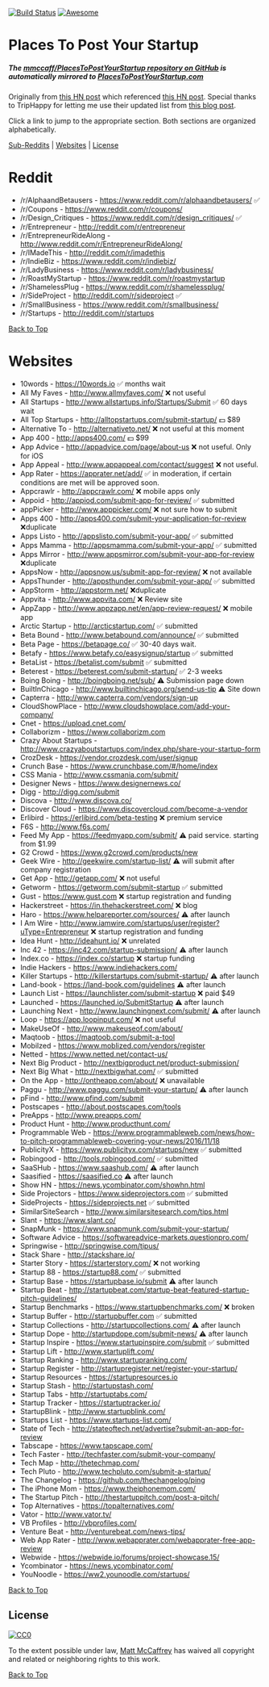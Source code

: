 [![Build Status](https://travis-ci.org/mmccaff/PlacesToPostYourStartup.svg?branch=master)](https://travis-ci.org/mmccaff/PlacesToPostYourStartup) [![Awesome](https://cdn.rawgit.com/sindresorhus/awesome/d7305f38d29fed78fa85652e3a63e154dd8e8829/media/badge.svg)](https://github.com/sindresorhus/awesome)

# Places To Post Your Startup
##### The [mmccaff/PlacesToPostYourStartup repository on GitHub](https://github.com/mmccaff/PlacesToPostYourStartup) is automatically mirrored to [PlacesToPostYourStartup.com](https://www.placestopostyourstartup.com)

Originally from [this HN post](https://news.ycombinator.com/item?id=7248460) which referenced [this HN post](https://news.ycombinator.com/item?id=6492109). Special thanks to TripHappy for letting me use their updated list from [this blog post](https://triphappy.com/blog/131-startup-directories-to-promote-your-startup/1).

Click a link to jump to the appropriate section. Both sections are organized alphabetically.

[Sub-Reddits](#reddit) | [Websites](#websites) | [License](#license)

# Reddit
* /r/AlphaandBetausers - https://www.reddit.com/r/alphaandbetausers/ ✅
* /r/Coupons - https://www.reddit.com/r/coupons/
* /r/Design_Critiques - https://www.reddit.com/r/design_critiques/ ✅
* /r/Entrepreneur - http://reddit.com/r/entrepreneur
* /r/EntrepreneurRideAlong - http://www.reddit.com/r/EntrepreneurRideAlong/
* /r/IMadeThis - http://reddit.com/r/imadethis
* /r/IndieBiz - https://www.reddit.com/r/indiebiz/
* /r/LadyBusiness - https://www.reddit.com/r/ladybusiness/
* /r/RoastMyStartup - https://www.reddit.com/r/roastmystartup
* /r/ShamelessPlug - https://www.reddit.com/r/shamelessplug/
* /r/SideProject - http://reddit.com/r/sideproject  ✅
* /r/SmallBusiness - https://www.reddit.com/r/smallbusiness/
* /r/Startups - http://reddit.com/r/startups

[Back to Top](#places-to-post-your-startup)

# Websites
* 10words - https://10words.io ✅ months wait
* All My Faves - http://www.allmyfaves.com/ ❌ not useful
* All Startups - http://www.allstartups.info/Startups/Submit ✅ 60 days wait
* All Top Startups - http://alltopstartups.com/submit-startup/ 💵 $89
* Alternative To - http://alternativeto.net/ ❌ not useful at this moment
* App 400 - http://apps400.com/ 💵 $99
* App Advice - http://appadvice.com/page/about-us ❌ not useful. Only for iOS
* App Appeal - http://www.appappeal.com/contact/suggest ❌ not useful.
* App Rater - https://apprater.net/add/ ✅ in moderation, if certain conditions are met will be approved soon.
* Appcrawlr - http://appcrawlr.com/ ❌ mobile apps only
* Appoid - http://appiod.com/submit-app-for-review/ ✅ submitted
* appPicker - http://www.apppicker.com/ ❌ not sure how to submit
* Apps 400 - http://apps400.com/submit-your-application-for-review ❌duplicate
* Apps Listo - http://appslisto.com/submit-your-app/ ✅ submitted
* Apps Mamma - http://appsmamma.com/submit-your-app/ ✅ submitted
* Apps Mirror - http://www.appsmirror.com/submit-your-app-for-review ❌duplicate
* AppsNow - http://appsnow.us/submit-app-for-review/ ❌ not available
* AppsThunder - http://appsthunder.com/submit-your-app/ ✅ submitted
* AppStorm - http://appstorm.net/ ❌duplicate
* Appvita - http://www.appvita.com/ ❌ Review site
* AppZapp - http://www.appzapp.net/en/app-review-request/ ❌ mobile app
* Arctic Startup - http://arcticstartup.com/ ✅ submitted
* Beta Bound - http://www.betabound.com/announce/ ✅ submitted
* Beta Page - https://betapage.co/ ✅ 30-40 days wait. 
* Betafy - https://www.betafy.co/easysignup/startup ✅ submitted
* BetaList - https://betalist.com/submit ✅ submitted
* Beterest - https://beterest.com/submit-startup/ ✅ 2-3 weeks
* Boing Boing - http://boingboing.net/sub/ ⚠️ Submission page down
* BuiltInChicago - http://www.builtinchicago.org/send-us-tip ⚠️ Site down
* Capterra - http://www.capterra.com/vendors/sign-up
* CloudShowPlace - http://www.cloudshowplace.com/add-your-company/
* Cnet - https://upload.cnet.com/
* Collaborizm - https://www.collaborizm.com
* Crazy About Startups - http://www.crazyaboutstartups.com/index.php/share-your-startup-form
* CrozDesk - https://vendor.crozdesk.com/user/signup
* Crunch Base - https://www.crunchbase.com/#/home/index
* CSS Mania - http://www.cssmania.com/submit/
* Designer News - https://www.designernews.co/
* Digg - http://digg.com/submit
* Discova - http://www.discova.co/
* Discover Cloud - https://www.discovercloud.com/become-a-vendor
* Erlibird - https://erlibird.com/beta-testing ❌ premium service
* F6S - http://www.f6s.com/
* Feed My App - https://feedmyapp.com/submit/ ⚠️ paid service. starting from $1.99 
* G2 Crowd - https://www.g2crowd.com/products/new
* Geek Wire - http://geekwire.com/startup-list/ ⚠️ will submit after company registration
* Get App - http://getapp.com/ ❌ not useful
* Getworm - https://getworm.com/submit-startup  ✅ submitted
* Gust - https://www.gust.com ❌ startup registration and funding
* Hackerstreet - https://in.thehackerstreet.com/ ❌ blog
* Haro - https://www.helpareporter.com/sources/ ⚠️ after launch
* I Am Wire - http://www.iamwire.com/startups/user/register?uType=Entrepreneur  ❌ startup registration and funding
* Idea Hunt - http://ideahunt.io/ ❌ unrelated
* Inc 42 - https://inc42.com/startup-submission/  ⚠️ after launch
* Index.co - https://index.co/startup  ❌ startup funding
* Indie Hackers - https://www.indiehackers.com/
* Killer Startups - http://killerstartups.com/submit-startup/ ⚠️ after launch
* Land-book - https://land-book.com/guidelines ⚠️ after launch
* Launch List - https://launchlister.com/submit-startup ❌ paid $49
* Launched - https://launched.io/SubmitStartup ⚠️ after launch
* Launching Next - http://www.launchingnext.com/submit/ ⚠️ after launch
* Loop - https://app.loopinput.com/  ❌ not useful
* MakeUseOf - http://www.makeuseof.com/about/
* Maqtoob - https://maqtoob.com/submit-a-tool
* Mobilzed - https://www.moblized.com/vendors/register
* Netted - https://www.netted.net/contact-us/
* Next Big Product - http://nextbigproduct.net/product-submission/
* Next Big What - http://nextbigwhat.com/   ✅ submitted
* On the App - http://ontheapp.com/about/ ❌ unavailable
* Paggu - http://www.paggu.com/submit-your-startup/ ⚠️ after launch
* pFind - http://www.pfind.com/submit
* Postscapes - http://about.postscapes.com/tools
* PreApps - http://www.preapps.com/
* Product Hunt - http://www.producthunt.com/
* Programmable Web - https://www.programmableweb.com/news/how-to-pitch-programmableweb-covering-your-news/2016/11/18
* PublicityX - https://www.publicityx.com/startups/new ✅ submitted
* Robingood - http://tools.robingood.com/ ✅ submitted
* SaaSHub - https://www.saashub.com/  ⚠️ after launch
* Saasified - https://saasified.co  ⚠️ after launch
* Show HN - https://news.ycombinator.com/showhn.html
* Side Projectors - https://www.sideprojectors.com ✅ submitted
* SideProjects - https://sideprojects.net ✅ submitted
* SimilarSiteSearch - http://www.similarsitesearch.com/tips.html
* Slant - https://www.slant.co/
* SnapMunk - https://www.snapmunk.com/submit-your-startup/
* Software Advice - https://softwareadvice-markets.questionpro.com/
* Springwise - http://springwise.com/tipus/
* Stack Share - http://stackshare.io/
* Starter Story - https://starterstory.com/ ❌ not working
* Startup 88 - https://startup88.com/ ✅ submitted
* Startup Base - https://startupbase.io/submit ⚠️ after launch
* Startup Beat - http://startupbeat.com/startup-beat-featured-startup-pitch-guidelines/
* Startup Benchmarks - https://www.startupbenchmarks.com/ ❌ broken
* Startup Buffer - http://startupbuffer.com ✅ submitted
* Startup Collections - http://startupcollections.com/ ⚠️ after  launch
* Startup Dope - http://startupdope.com/submit-news/ ⚠️ after launch
* Startup Inspire - https://www.startupinspire.com/submit ✅ submitted
* Startup Lift - http://www.startuplift.com/
* Startup Ranking - http://www.startupranking.com/
* Startup Register - http://startupregister.net/register-your-startup/
* Startup Resources - https://startupresources.io
* Startup Stash - http://startupstash.com/
* Startup Tabs - http://startuptabs.com/
* Startup Tracker - https://startuptracker.io/
* StartupBlink - http://www.startupblink.com/
* Startups List - https://www.startups-list.com/
* State of Tech - http://stateoftech.net/advertise?submit-an-app-for-review
* Tabscape - https://www.tapscape.com/
* Tech Faster - http://techfaster.com/submit-your-company/
* Tech Map - http://thetechmap.com/
* Tech Pluto - http://www.techpluto.com/submit-a-startup/
* The Changelog - https://github.com/thechangelog/ping
* The iPhone Mom - https://www.theiphonemom.com/
* The Startup Pitch - http://thestartuppitch.com/post-a-pitch/
* Top Alternatives - https://topalternatives.com/
* Vator - http://www.vator.tv/
* VB Profiles - http://vbprofiles.com/
* Venture Beat - http://venturebeat.com/news-tips/
* Web App Rater - http://www.webapprater.com/webapprater-free-app-review
* Webwide - https://webwide.io/forums/project-showcase.15/
* Ycombinator - https://news.ycombinator.com/
* YouNoodle - https://ww2.younoodle.com/startups/

[Back to Top](#places-to-post-your-startup)

## License

[![CC0](https://i.creativecommons.org/p/zero/1.0/88x31.png)](http://creativecommons.org/publicdomain/zero/1.0/)

To the extent possible under law, [Matt McCaffrey](http://www.mattmccaffrey.com/) has waived all copyright and related or neighboring rights to this work.

[Back to Top](#places-to-post-your-startup)
